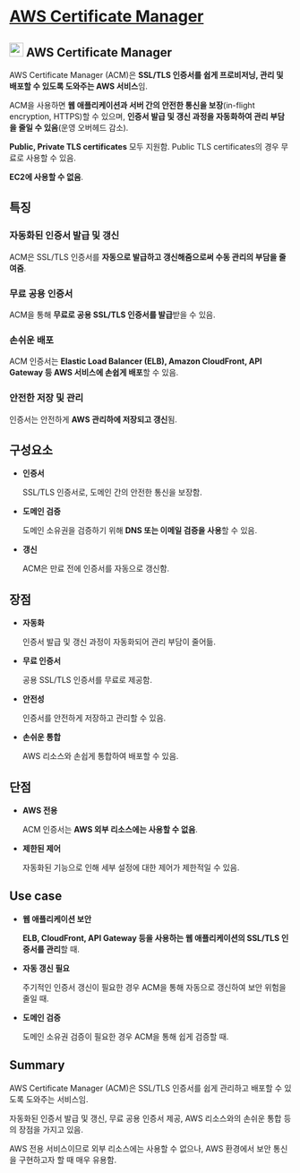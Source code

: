 # [AWS Certificate Manager](https://aws.amazon.com/ko/certificate-manager/)

## <img src = "https://github.com/user-attachments/assets/e6d5f084-d953-4405-8311-71f1016f8434" width = "25" height = "25"> AWS Certificate Manager

AWS Certificate Manager (ACM)은 **SSL/TLS 인증서를 쉽게 프로비저닝, 관리 및 배포할 수 있도록 도와주는 AWS 서비스**임. 

ACM을 사용하면 **웹 애플리케이션과 서버 간의 안전한 통신을 보장**(in-flight encryption, HTTPS)할 수 있으며, **인증서 발급 및 갱신 과정을 자동화하여 관리 부담을 줄일 수 있음**(운영 오버헤드 감소).

**Public, Private TLS certificates** 모두 지원함. Public TLS certificates의 경우 무료로 사용할 수 있음.

**EC2에 사용할 수 없음**.

## 특징

### 자동화된 인증서 발급 및 갱신

ACM은 SSL/TLS 인증서를 **자동으로 발급하고 갱신해줌으로써 수동 관리의 부담을 줄여줌**.

### 무료 공용 인증서

ACM을 통해 **무료로 공용 SSL/TLS 인증서를 발급**받을 수 있음.

### 손쉬운 배포

ACM 인증서는 **Elastic Load Balancer (ELB), Amazon CloudFront, API Gateway 등 AWS 서비스에 손쉽게 배포**할 수 있음.

### 안전한 저장 및 관리

인증서는 안전하게 **AWS 관리하에 저장되고 갱신**됨.

## 구성요소

* **인증서**

    SSL/TLS 인증서로, 도메인 간의 안전한 통신을 보장함.

* **도메인 검증**

    도메인 소유권을 검증하기 위해 **DNS 또는 이메일 검증을 사용**할 수 있음.

* **갱신**

    ACM은 만료 전에 인증서를 자동으로 갱신함.

## 장점

* **자동화**

    인증서 발급 및 갱신 과정이 자동화되어 관리 부담이 줄어듦.

* **무료 인증서**

    공용 SSL/TLS 인증서를 무료로 제공함.

* **안전성**

    인증서를 안전하게 저장하고 관리할 수 있음.

* **손쉬운 통합**

    AWS 리소스와 손쉽게 통합하여 배포할 수 있음.

## 단점

* **AWS 전용**

    ACM 인증서는 **AWS 외부 리소스에는 사용할 수 없음**.

* **제한된 제어**

    자동화된 기능으로 인해 세부 설정에 대한 제어가 제한적일 수 있음.

## Use case

* **웹 애플리케이션 보안**

    **ELB, CloudFront, API Gateway 등을 사용하는 웹 애플리케이션의 SSL/TLS 인증서를 관리**할 때.

* **자동 갱신 필요**

    주기적인 인증서 갱신이 필요한 경우 ACM을 통해 자동으로 갱신하여 보안 위험을 줄일 때.

* **도메인 검증**

    도메인 소유권 검증이 필요한 경우 ACM을 통해 쉽게 검증할 때.

## Summary 

AWS Certificate Manager (ACM)은 SSL/TLS 인증서를 쉽게 관리하고 배포할 수 있도록 도와주는 서비스임. 

자동화된 인증서 발급 및 갱신, 무료 공용 인증서 제공, AWS 리소스와의 손쉬운 통합 등의 장점을 가지고 있음. 

AWS 전용 서비스이므로 외부 리소스에는 사용할 수 없으나, AWS 환경에서 보안 통신을 구현하고자 할 때 매우 유용함.